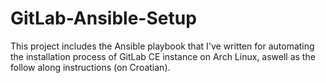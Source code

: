 # GitLab-Ansible-Setup

This project includes the Ansible playbook that I've written for automating the installation process of GitLab CE instance on Arch Linux, aswell as the follow along instructions (on Croatian).
